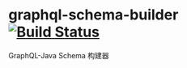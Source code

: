 # graphql-schema-builder [![Build Status](https://travis-ci.org/zongwei007/graphql-schema-builder.svg?branch=master)](https://travis-ci.org/zongwei007/graphql-schema-builder)

GraphQL-Java Schema 构建器
